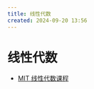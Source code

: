 ```yaml
---
title: 线性代数
created: 2024-09-20 13:56
---
```


<!-- markdownlint-disable MD025 -->

# 线性代数

- [MIT 线性代数课程](https://math.mit.edu/~gs/linearalgebra/)
